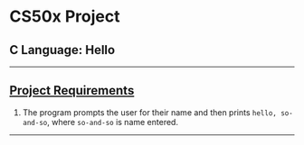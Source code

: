 # CS50x Project
## C Language: Hello

---

## [Project Requirements](https://cs50.harvard.edu/x/2020/psets/1/hello/)
1. The program prompts the user for their name and then prints ```hello, so-and-so```, where ```so-and-so``` is name entered.

---